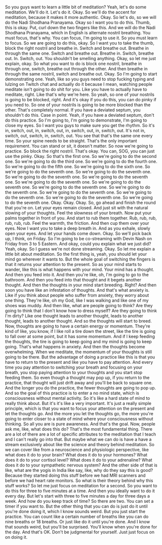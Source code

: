  So you guys want to learn a little bit of meditation? Yeah, let's do some meditation. We'll do it. Let's do it. Okay. So we'll do the accent for meditation, because it makes it more authentic. Okay. So let's do, so we will do the Nadi Shodhana Pranayama. Okay so I want you to do this. Thumb, this is okay. Put, curl down the two fingers like this. And we will do the Nadi Shodhana Pranayama, which in English is alternate nostril breathing. You must focus, that's why. You can focus, I'm going to use it. So you must learn to focus. So we are going to do this, okay. So I want you to take the thumb, block the right nostril and breathe in. Switch and breathe out. Breathe in through the same one. Switch and breathe out. Breathe in. Switch, breathe out. In. Switch, out. You shouldn't be smelling anything. Okay, so let me just explain, okay. So what you want to do is block one nostril, breathe in through one, switch, breathe out through the other. And then breathe in through the same nostril, switch and breathe out. Okay. So I'm going to start demonstrating one. Yeah, like so you guys need to stop fucking typing and lulzing on Twitch chat and actually do it because I mean, watching people meditate isn't going to do shit for you. Like you have to actually have to meditate, right. Like that's why we're here. So yeah, so one of your nostrils is going to be blocked, right. And it's okay if you do this, you can do pinky if you need to. So one of your nostrils is going to be more blocked than the other. That's completely normal. If you have a deviated septum, you shouldn't do this. Case in point. Yeah, if you have a deviated septum, don't do this practice. So I'm going to, I'm going to demonstrate, I'm going to close my eyes. So I want you guys to make sure you get the rhythm. So it's in, switch, out, in, switch, out, in, switch, out, in, switch, out. It's not in, switch, out, switch, in, switch, out. You see that that's the same one every time. So your spine needs to be straight. That's the only important requirement. You can stand or sit, it doesn't matter. So now we're going to practice. So block the right nostril. That's okay. You can, SOG, you can just use the pinky. Okay. So that's the first one. So we're going to do the second one. So we're going to do the third one. So we're going to do the fourth one. So we're going to do the fifth one. So we're going to do the sixth one. So we're going to do the seventh one. So we're going to do the seventh one. So we're going to do the seventh one. So we're going to do the seventh one. So we're going to do the seventh one. So we're going to do the seventh one. So we're going to do the seventh one. So we're going to do the seventh one. So we're going to do the seventh one. So we're going to do the seventh one. So we're going to do the seventh one. So we're going to do the seventh one. Okay. Okay. Okay. So, go ahead and finish the round that you're on. Let your eyes remain closed. And just sit with the natural slowing of your thoughts. Feel the slowness of your breath. Now put your palms together in front of you. And start to rub them together. Rub, rub, rub, rub, rub, rub. Feel the warmth, the friction. And then cup them over your eyes. Now I want you to take a deep breath in. And as you exhale, slowly open your eyes. And let your hands come down. Okay. So we'll pick back up, I think, on Friday. So I'm going to be co-streaming with Devin Nash on Friday from 3 to 5 Eastern. And okay, could you explain what we just did? Yeah, okay. So I guess we're not done streaming. Okay. So let me explain a little bit about meditation. So the first thing is, yeah, you should let your mind go wherever it wants to. But the whole goal of switching the fingers is that it returns your attention to the present. So as your mind starts to wander, like this is what happens with your mind. Your mind has a thought. And then you feed into it. And then you're like, oh, I'm going to go to the bathroom. And then you feed into that thought and it begets another thought. And then the thoughts in your mind start breeding. Right? And then soon you have like an infestation of thoughts. And that's what anxiety is. Like if you think about people who suffer from anxiety, they worry about one thing. They're like, oh my God, like I was walking and like one of my shoes was muddy. And then like, what are people going to think? Are they going to think that I don't know how to dress myself? Are they going to think I'm dirty? Like one thought leads to another thought, leads to another thought, leads to another thought. And so the thoughts will start to breed. Now, thoughts are going to have a certain energy or momentum. They're kind of like, you know, if I like roll a tire down the street, like the tire is going to fall over at some point, but it has some momentum. And if I keep feeding the thoughts, the tire is going to keep going and my mind is going to keep going. That's what happens in anxiety. And then the thoughts become overwhelming. When we meditate, the momentum of your thoughts is still going to be there. But the advantage of doing a practice like this is that you have to return to the present and like you have to pay attention. And every time you pay attention to switching your breath and focusing on your breath, you stop paying attention to your thoughts and you start stop feeding them. So even though a thought may pop up, if you return to the practice, that thought will just drift away and you'll be back to square one. And the longer you do the practice, the fewer thoughts are going to pop up. And so the goal of this practice is to enter a no mind state, which is consciousness without mental activity. So it's like a hard state of mind to really think about. But it's it's like a very important. It's just a really simple principle, which is that you want to focus your attention on the present and let the thoughts go. And the more you let the thoughts go, the more you're going to enter closer to a state of mind where your consciousness without thinking. So all you are is pure awareness. And that's the goal. Now, people ask me, like, what does this do? That's the most fundamental thing. There are a lot of there are a lot of specific attributes to the meditation that I teach and I can't really go into that. But maybe what we can do is have a have a stream exclusively about like the science and theory behind meditation. So we can cover like from a neuroscience and physiologic perspective, like what does it do to your brain? What does it do to your hormones? What does it do to your cortisol level? What does it do to your adrenaline? What does it do to your sympathetic nervous system? And the other side of that is like, what are the yogis in India like say, like, why do they say this is good? Because they started doing this stuff before we had MRI scanners and before we had heart rate monitors. So what is their theory behind why this stuff works? So let me just focus on meditation for a second. So you want to do this for three to five minutes at a time. And then you ideally want to do it every day. But let's start with three to five minutes a day for three days a week. And how do you keep track of time? So there are two. You can set a timer if you want to. But the other thing that you can do is just do it until you're done doing it, which I know sounds weird. But you just start the practice. You can count like a certain number of breaths like you can do nine breaths or 18 breaths. Or just like do it until you're done. And I know that sounds weird, but you'll be surprised. You'll know when you're done for the day. And that's OK. Don't be judgmental for yourself. Just just focus on on doing it.